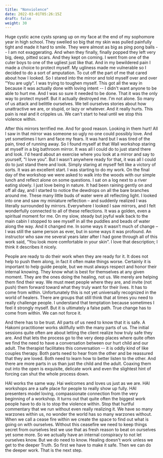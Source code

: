 ```yaml
---
title: "Nonviolence"
date: 2022-03-01T05:26:15Z
draft: false
weight: 30
---
```


Huge cystic acne cysts sprang up on my face at the end of my sophomore year in high school. They swelled so big that my skin was pulled painfully tight and made it hard to smile. They were almost as big as ping pong balls -- I am not exaggerating. And when they finally, finally popped they left very big, deep, pitted scars. And they kept on coming. I went from one of the cuter boys to one of the ugliest just like that. And in my bewildered pain I made a choice to protect myself. My ugliness made me vulnerable so I decided to do a sort of amputation. To cut off the part of me that cared about how I looked. So I stared into the mirror and told myself over and over "You are ugly". I was trying to toughen myself. This got all the way in because it was actually done with loving intent -- I didn't want anyone to be able to hurt me. And I was so sure it needed to be done. That it was the only way to protect myself. But it actually destroyed me. I'm not alone. So many of us attack and belittle ourselves. We tell ourselves stories about how unattractive we are, or stupid, or lazy or whatever. And it really hurts. This pain is real and it cripples us. We can't start to heal until we stop this violence within.

After this mirrors terrified me. And for good reason. Looking in them hurt! All I saw in that mirror was someone so ugly no one could possibly love. And yet sometimes I turn and face my fears. It was hard but I was tired of the pain, tired of running away. So I found myself at that Wall workshop staring at myself in a big bathroom mirror. It was all I could do to just stand there and look. I'd heard about an exercise where you look at a mirror and say to yourself, "I love you". But I wasn't anywhere ready for that, it was all I could do to just stand there and look. Simply staring at myself felt like a victory of sorts. It was an excellent start. I was starting to do my work. On the final day of the workshop we were asked to walk into the woods with our simple lunch and reflect alone on some questions. I sat on a log next to a river eating slowly. I just love being in nature. It had been raining gently on and off all day, and I started to notice the dewdrops on all the bare branches around me. These many little buds of water were all reflecting light. I looked into one and saw my miniature reflection – and suddenly realized I was literally surrounded by mirrors. Everywhere I looked I saw mirrors, and I felt wonderfully connected to all of these reflections. It was a golden, even a spiritual moment for me. On my slow, steady but joyful walk back to the main cabin I stopped to see myself in all the puddles and beads of water along the way. And it changed me. In some ways it wasn’t much of change – I was still the same person as ever, but in some ways it was profound. An instructor who saw me several years later after I had gone through all of this work said, “You look more comfortable in your skin”. I love that description; I think it describes it nicely.

People are ready to do their work when they are ready for it. It does not help to push them along, in fact it often make things worse. Certainly it is important to help guide people, but we must always respect and honor their internal knowing. They know what is best for themselves at any given moment. They are the ones doing the healing, not us. We merely are helping them find their way.  We must meet people where they are, and invite (not push) them forward toward what they truly want for their lives. It has to come from within. Unfortunately this is not yet universally recognized in the world of healers. There are groups that still think that at times you need to really challenge people. I understand that temptation because sometimes I feel it strongly myself. But it is ultimately a false path. True change has to come from within. We can not force it.

And there has to be trust. All parts of us need to know that it is safe. A Hakomi practitioner works skillfully with the many parts of us. The initial sessions quite often are about letting the client realize how truly safe they are. And that lets the process go to the very deep places where quite often we find the need to have a conversation between our hurt child and our adult. The therapist facilitates this conversation -- it is oddly kind of like couples therapy. Both parts need to hear from the other and be reassured that they are loved. Both need to learn how to better listen to the other. And there are more parts in us than just the child and the adult. Coaxing them out into the open is exquisite, delicate work and even the slightest hint of forcing can shut the whole process down.

HAI works the same way. Hai welcomes and loves us just as we are. HAI workshops are a safe place for people to really show up fully. HAI presenters model loving, compassionate connection from the very beginning of a workshop. It turns out that quite often the biggest work people have to do is to stop the violence within. Stop that hurtful commentary that we run without even really realizing it. We have so many warzones within us, no wonder the world has so many warzones without. When we call a cease fire within we create the space to find out what is going on with ourselves. Without this ceasefire we need to keep things secret from ourselves lest we use that as fresh reason to beat on ourselves yet some more. So we actually have an internal conspiracy to not let ourselves know. But we do need to know. Healing doesn't work unless we get to the deeper Truth. So first we have to make it safe. Then we can do the deeper work. That is the next step.
